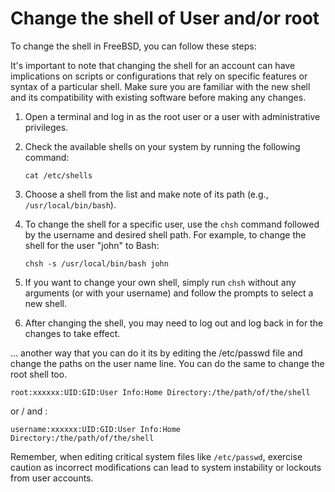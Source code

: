 # Change the shell of User and/or root

To change the shell in FreeBSD, you can follow these steps:

It's important to note that changing the shell for an account can have implications on scripts or configurations that rely on specific features or syntax of a particular shell. Make sure you are familiar with the new shell and its compatibility with existing software before making any changes.

1. Open a terminal and log in as the root user or a user with administrative privileges.

2. Check the available shells on your system by running the following command:
   ```
   cat /etc/shells
   ```

3. Choose a shell from the list and make note of its path (e.g., `/usr/local/bin/bash`).

4. To change the shell for a specific user, use the `chsh` command followed by the username and desired shell path. For example, to change the shell for the user "john" to Bash:
   ```
   chsh -s /usr/local/bin/bash john
   ```

5. If you want to change your own shell, simply run `chsh` without any arguments (or with your username) and follow the prompts to select a new shell.

6. After changing the shell, you may need to log out and log back in for the changes to take effect.

... another way that you can do it its by editing the /etc/passwd file and change the paths on the user name line. You can do the same to change the root shell too.
 
```
root:xxxxxx:UID:GID:User Info:Home Directory:/the/path/of/the/shell
```

or / and :

```
username:xxxxxx:UID:GID:User Info:Home Directory:/the/path/of/the/shell
```
Remember, when editing critical system files like `/etc/passwd`, exercise caution as incorrect modifications can lead to system instability or lockouts from user accounts.